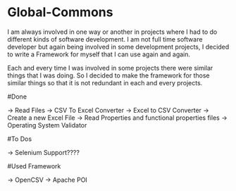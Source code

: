 # Global-Commons
I am always involved in one way or another in projects where I had to do different kinds of software development. I am not full time software developer but again being involved in some development projects, I decided to write a Framework for myself that I can use again and again.

Each and every time I was involved in some projects there were similar things that I was doing. So I decided to make the framework for those similar things so that it is not redundant in each and every projects. 

#Done

-> Read Files
-> CSV To Excel Converter
-> Excel to CSV Converter
-> Create a new Excel File
-> Read Properties and functional properties files
-> Operating System Validator

#To Dos

-> Selenium Support????


#Used Framework

-> OpenCSV
-> Apache POI
